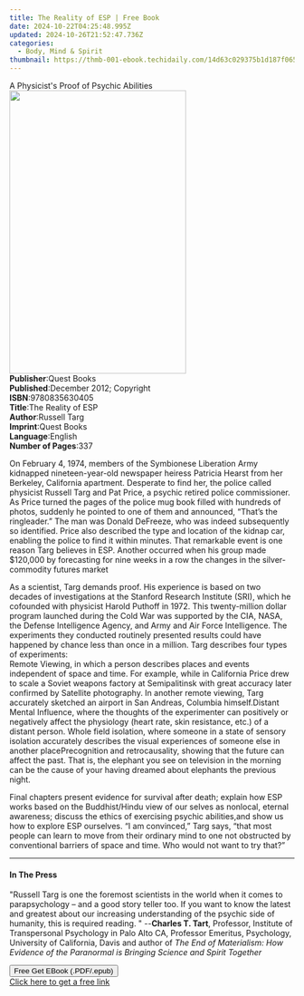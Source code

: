 ```yaml
---
title: The Reality of ESP | Free Book
date: 2024-10-22T04:25:48.995Z
updated: 2024-10-26T21:52:47.736Z
categories:
  - Body, Mind & Spirit
thumbnail: https://thmb-001-ebook.techidaily.com/14d63c029375b1d187f06570c6e86253e9943af8cb689fd552006c9f73f8c34c.jpg
---
```

<main id="book-container">
  <div class="flex flex-col">
    <div class="book-brief flex-1 py-6 px-4 sm:p-6 md:py-10 md:px-8">
      <!-- brief-->
      <div class="book-brief-main">
        A Physicist's Proof of Psychic Abilities
      </div>
    </div>
    <div
      class="book-meta-info flex-1 grid gap-4 col-start-1 col-end-3 row-start-1 sm:mb-6 sm:grid-cols-4 lg:gap-6 lg:col-start-2 lg:row-end-6 lg:row-span-6 lg:mb-0"
    >
      <div
        class="book-meta-info-left place-content-center mt-4 p-4 text-sm leading-6 col-start-2 col-span-2 dark:text-slate-400"
      >
        <img
          class="w-full h-500 object-cover rounded-lg sm:h-255 sm:col-span-2 lg:col-span-full"
          src="https://img-001-ebook.techidaily.com/b759e82ed4400b9adc65ae3d9b8c068186f7c4b717f592491747cf8e10f84934.jpg"
          alt=""
          width="312"
          height="500"
        />
      </div>
      <div
        class="book-meta-info-right mt-2 col-start-1 row-start-2 col-span-3 self-center"
      >
        <!-- meta data  -->
        <div class="flex flex-col px-4 md:px-8">
          <div class="flex-1">
            <strong>Publisher</strong>:<span class="px-2">Quest Books</span>
          </div>
          <div class="flex-1">
            <strong>Published</strong>:<span class="px-2"
              >December 2012; Copyright</span
            >
          </div>
          <div class="flex-1">
            <strong>ISBN</strong>:<span class="px-2">9780835630405</span>
          </div>
          <div class="flex-1">
            <strong>Title</strong>:<span class="px-2">The Reality of ESP</span>
          </div>
          <div class="flex-1">
            <strong>Author</strong>:<span class="px-2">Russell Targ</span>
          </div>
          <div class="flex-1">
            <strong>Imprint</strong>:<span class="px-2">Quest Books</span>
          </div>
          <div class="flex-1">
            <strong>Language</strong>:<span class="px-2">English</span>
          </div>
          <div class="flex-1">
            <strong>Number of Pages</strong>:<span class="px-2">337</span>
          </div>
        </div>
      </div>
    </div>
    <div class="book-description flex-1 py-6 px-4 sm:p-6 md:py-10 md:px-8">
      <div class="book-description-main">
        <div accordion-content="" id="description">
          <p>
            On February 4, 1974, members of the Symbionese Liberation Army
            kidnapped nineteen-year-old newspaper heiress Patricia Hearst from
            her Berkeley, California apartment. Desperate to find her, the
            police called physicist Russell Targ and Pat Price, a psychic
            retired police commissioner. As Price turned the pages of the police
            mug book filled with hundreds of photos, suddenly he pointed to one
            of them and announced, “That’s the ringleader.” The man was Donald
            DeFreeze, who was indeed subsequently so identified. Price also
            described the type and location of the kidnap car, enabling the
            police to find it within minutes. That remarkable event is one
            reason Targ believes in ESP. Another occurred when his group made
            $120,000 by forecasting for nine weeks in a row the changes in the
            silver-commodity futures market
          </p>
          <p>
            As a scientist, Targ demands proof. His experience is based on two
            decades of investigations at the Stanford Research Institute (SRI),
            which he cofounded with physicist Harold Puthoff in 1972. This
            twenty-million dollar program launched during the Cold War was
            supported by the CIA, NASA, the Defense Intelligence Agency, and
            Army and Air Force Intelligence. The experiments they conducted
            routinely presented results could have happened by chance less than
            once in a million. Targ describes four types of experiments:
            <br />Remote Viewing, in which a person describes places and events
            independent of space and time. For example, while in California
            Price drew to scale a Soviet weapons factory at Semipalitinsk with
            great accuracy later confirmed by Satellite photography. In another
            remote viewing, Targ accurately sketched an airport in San Andreas,
            Columbia himself.Distant Mental Influence, where the thoughts of the
            experimenter can positively or negatively affect the physiology
            (heart rate, skin resistance, etc.) of a distant person. Whole field
            isolation, where someone in a state of sensory isolation accurately
            describes the visual experiences of someone else in another
            placePrecognition and retrocausality, showing that the future can
            affect the past. That is, the elephant you see on television in the
            morning can be the cause of your having dreamed about elephants the
            previous night.
          </p>
          <p>
            Final chapters present evidence for survival after death; explain
            how ESP works based on the Buddhist/Hindu view of our selves as
            nonlocal, eternal awareness; discuss the ethics of exercising
            psychic abilities,and show us how to explore ESP ourselves. “I am
            convinced,” Targ says, “that most people can learn to move from
            their ordinary mind to one not obstructed by conventional barriers
            of space and time. Who would not want to try that?”
          </p>
        </div>
        <div class="accordion-fader"></div>
      </div>
    </div>
    <div class="book-excerpts flex-1 py-6 px-4 sm:p-6 md:py-10 md:px-8">
      <!-- excerpts-->
      <div class="book-excerpts-main">
        <hr />
        <h4 class="placeholder placeholder-heading">
          <span>In The Press</span>
        </h4>
        <p>
          "Russell Targ is one the foremost scientists in the world when it
          comes to parapsychology – and a good story teller too. If you want to
          know the latest and greatest about our increasing understanding of the
          psychic side of humanity, this is required reading. " --<b
            >Charles T. Tart</b
          >, Professor, Institute of Transpersonal Psychology in Palo Alto CA,
          Professor Emeritus, Psychology, University of California, Davis and
          author of
          <i
            >The End of Materialism: How Evidence of the Paranormal is Bringing
            Science and Spirit Together
          </i>
        </p>
      </div>
    </div>
    <div
      class="book-about-author flex-1 py-6 px-4 sm:p-6 md:py-10 md:px-8"
    ></div>
    <div class="book-free-get flex-1 py-6 px-4 sm:p-6 md:py-10 md:px-8">
      <button
        id="btn-free-get"
        class="bg-blue-500 hover:bg-blue-700 text-white font-bold py-2 px-4 rounded"
      >
        Free Get EBook (.PDF/.epub)
      </button>
      <div id="countdown-display" class="px-2 text-lg mt-2"></div>
      <a
        id="free-link"
        class="hidden bg-blue-500 hover:bg-blue-700 text-white font-bold py-2 px-4 rounded"
        href="https://www.ebooks.com/en-us/book/1938592/the-reality-of-esp/russell-targ/"
        target="_blank"
        >Click here to get a free link</a
      >
    </div>
    <script>
      let countdownTime = 0;
      let countdownInterval = null;
      document
        .getElementById('btn-free-get')
        .addEventListener('click', startCountdown);
      function startCountdown() {
        countdownTime = new Date().getTime() + 60000 * 3;
        countdownInterval = setInterval(updateCountdown, 1000);
        document.getElementById('btn-free-get').disabled = true;
        document
          .getElementById('btn-free-get')
          .classList.add('bg-gray-500', 'cursor-not-allowed');
      }
      function updateCountdown() {
        let currentTime = new Date().getTime();
        let timeLeft = countdownTime - currentTime;
        let secondsLeft = Math.floor(timeLeft / 1000);
        document.getElementById('countdown-display').innerHTML =
          `Remaining time: ${secondsLeft} seconds.`;
        if (secondsLeft <= 0) {
          clearInterval(countdownInterval);
          document.getElementById('btn-free-get').classList.add('hidden');
          document.getElementById('free-link').classList.remove('hidden');
          document.getElementById('countdown-display').innerHTML = '';
        }
      }
    </script>
  </div>
</main>

<ins class="adsbygoogle"
      style="display:block"
      data-ad-client="ca-pub-7571918770474297"
      data-ad-slot="8358498916"
      data-ad-format="auto"
      data-full-width-responsive="true"></ins>
    